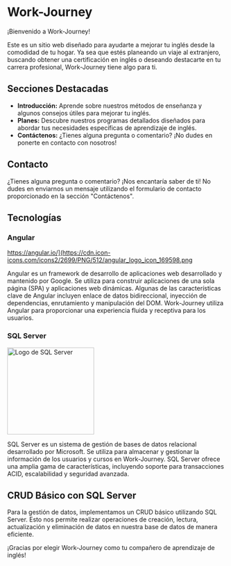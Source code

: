 # Work-Journey

¡Bienvenido a Work-Journey!

Este es un sitio web diseñado para ayudarte a mejorar tu inglés desde la comodidad de tu hogar. Ya sea que estés planeando un viaje al extranjero, buscando obtener una certificación en inglés o deseando destacarte en tu carrera profesional, Work-Journey tiene algo para ti.

## Secciones Destacadas

- **Introducción:** Aprende sobre nuestros métodos de enseñanza y algunos consejos útiles para mejorar tu inglés.
- **Planes:** Descubre nuestros programas detallados diseñados para abordar tus necesidades específicas de aprendizaje de inglés.
- **Contáctenos:** ¿Tienes alguna pregunta o comentario? ¡No dudes en ponerte en contacto con nosotros!

## Contacto

¿Tienes alguna pregunta o comentario? ¡Nos encantaría saber de ti! No dudes en enviarnos un mensaje utilizando el formulario de contacto proporcionado en la sección "Contáctenos".

## Tecnologías

### Angular

https://angular.io/](https://cdn.icon-icons.com/icons2/2699/PNG/512/angular_logo_icon_169598.png


Angular es un framework de desarrollo de aplicaciones web desarrollado y mantenido por Google. Se utiliza para construir aplicaciones de una sola página (SPA) y aplicaciones web dinámicas. Algunas de las características clave de Angular incluyen enlace de datos bidireccional, inyección de dependencias, enrutamiento y manipulación del DOM. Work-Journey utiliza Angular para proporcionar una experiencia fluida y receptiva para los usuarios.

### SQL Server

<img src="assets/img-2.png" alt="Logo de SQL Server" width="200">

SQL Server es un sistema de gestión de bases de datos relacional desarrollado por Microsoft. Se utiliza para almacenar y gestionar la información de los usuarios y cursos en Work-Journey. SQL Server ofrece una amplia gama de características, incluyendo soporte para transacciones ACID, escalabilidad y seguridad avanzada.

## CRUD Básico con SQL Server

Para la gestión de datos, implementamos un CRUD básico utilizando SQL Server. Esto nos permite realizar operaciones de creación, lectura, actualización y eliminación de datos en nuestra base de datos de manera eficiente.

¡Gracias por elegir Work-Journey como tu compañero de aprendizaje de inglés!
